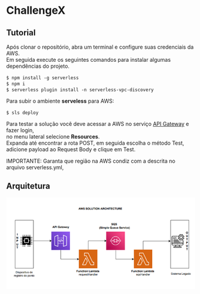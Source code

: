 # ChallengeX

## Tutorial
<p> Após clonar o repositório, abra um terminal e configure suas credenciais da AWS.<br>
Em seguida execute os seguintes comandos para instalar algumas dependências do projeto.</p>

``` console
$ npm install -g serverless
$ npm i
$ serverless plugin install -n serverless-vpc-discovery
```
<p>Para subir o ambiente <strong>serveless</strong> para AWS:</p>

``` console
$ sls deploy
```
<p> Para testar a solução você deve acessar a AWS no serviço <a href="https://aws.amazon.com/pt/api-gateway/">API Gateway</a> e fazer login,<br> no menu lateral selecione <strong>Resources</strong>.<br>Expanda até encontrar a rota POST, em seguida escolha o método Test, adicione payload ao Request Body e clique em Test.</p>

<p>IMPORTANTE: Garanta que região na AWS condiz com a descrita no arquivo serverless.yml,</p>

## Arquitetura
![alt text](img/architecture.png)